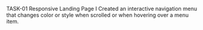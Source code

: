 TASK-01
Responsive Landing Page
 I Created an interactive navigation menu that changes color or style when scrolled or when hovering over a menu item. 

